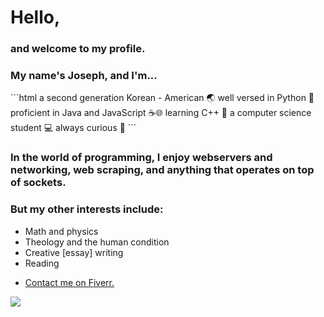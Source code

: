 <h1>Hello,</h1>
<h3>and welcome to my profile.</h3>
<h3>My name's Joseph, and I'm...</h3>
```html
a second generation Korean - American 🌏
well versed in Python 🐍
proficient in Java and JavaScript ☕🌐
learning C++ 🎸
a computer science student 💻
always curious 🤯
```
<h3>In the world of programming, I enjoy webservers and networking, web scraping, and anything that operates on top of sockets.</h3>
<h3>But my other interests include: </h3>
<ul>
  <li>Math and physics</li>
  <li>Theology and the human condition</li>
  <li>Creative [essay] writing</li>
  <li>Reading</li>
</ul>

- <a href="https://www.fiverr.com/fire6945_">Contact me on Fiverr.</a>
<img align="left" src="https://github-readme-stats.vercel.app/api/top-langs/?username=fire6945&layout=compact&theme=radical&hide_border=true&card_width=250"/>
